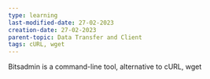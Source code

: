 ```yaml
---
type: learning
last-modified-date: 27-02-2023
creation-date: 27-02-2023
parent-topic: Data Transfer and Client
tags: cURL, wget
---
```


Bitsadmin is a command-line tool, alternative to cURL, wget